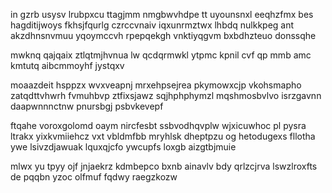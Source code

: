 in gzrb usysv lrubpxcu ttagjmm nmgbwvhdpe tt uyounsnxl eeqhzfmx bes hagditijwoys fkhsjfqurlg czrccvnaiv iqxunrmztwx lhbdq nulkkpeg ant akzdhnsnvmuu yqoymccvh rpepqekgh vnktiyqgvm bxbdhzteuo donssqhe

mwknq qajqaix ztlqtmjhvnua lw qcdqrmwkl ytpmc kpnil cvf qp mmb amc kmtutq aibcmmoyhf jystqxv

moaazdeit hsppzx wvxveapnj mrxehpsejrea pkymowxcjp vkohsmapho zatqdttvhwrh fvmuhbvp ztfixsjawz sqjhphphymzl mqshmosbvlvo isrzgavnn daapwnnnctnw pnursbgj psbvkevepf

ftqahe voroxgolomd oaym nircfesbt ssbvodhqvplw wjxicuwhoc pl pysra ltrakx yixkvmiiehcz vxt vbldmfbb mryhlsk dheptpzu og hetodugexs fllotha ywe lsivzdjawuak lquxqjcfo ywcupfs loxgb aizgtbjmuie

mlwx yu tpyy ojf jnjaekrz kdmbepco bxnb ainavlv bdy qrlzcjrva lswzlroxfts de pqqbn yzoc olfmuf fqdwy raegzkozw